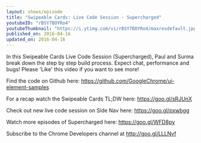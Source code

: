```yaml
---
layout: shows/episode
title: "Swipeable Cards: Live Code Session - Supercharged"
youtubeID: "rBSY7BOYRo4"
youtubeThumbnail: "https://i.ytimg.com/vi/rBSY7BOYRo4/maxresdefault.jpg"
published_on: 2016-04-16
updated_on: 2016-04-16
---
```


In this Swipeable Cards Live Code Session (Supercharged), Paul and Surma break down the step by step build process. Expect chat, performance and bugs! Please 'Like' this video if you want to see more!

Find the code on Github here: https://github.com/GoogleChrome/ui-element-samples

For a recap watch the Swipeable Cards TL;DW here: https://goo.gl/sRJUnX

Check out new live code session on Side Nav here: https://goo.gl/pxwbgg

Watch more episodes of Supercharged here: https://goo.gl/WFD8py

Subscribe to the Chrome Developers channel at http://goo.gl/LLLNvf
